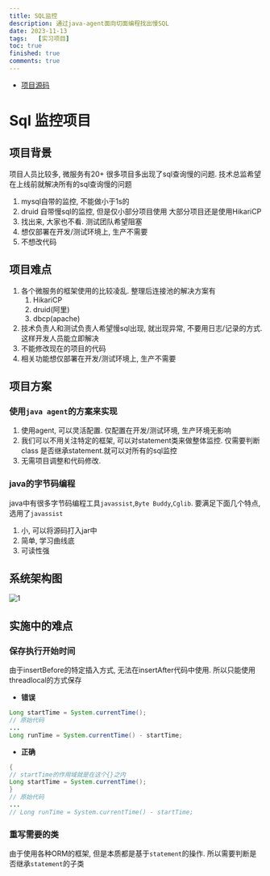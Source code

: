 ```yaml
---
title: SQL监控
description: 通过java-agent面向切面编程找出慢SQL
date: 2023-11-13
tags:	[实习项目]
toc: true
finished: true
comments: true
---
```


* [项目源码](https://github.com/Saglow/sql-monitor-agent)

# Sql 监控项目

## 项目背景
项目人员比较多, 微服务有20+ 很多项目多出现了sql查询慢的问题.
技术总监希望在上线前就解决所有的sql查询慢的问题
1. mysql自带的监控, 不能做小于1s的
2. druid 自带慢sql的监控, 但是仅小部分项目使用
大部分项目还是使用HikariCP
3. 找出来, 大家也不看. 测试团队希望阻塞
4. 想仅部署在开发/测试环境上, 生产不需要
5. 不想改代码

## 项目难点
1. 各个微服务的框架使用的比较凌乱. 整理后连接池的解决方案有
    1. HikariCP
    2. druid(阿里)
    3. dbcp(apache)
2. 技术负责人和测试负责人希望慢sql出现, 就出现异常, 不要用日志/记录的方式. 这样开发人员能立即解决
3. 不能修改现在的项目的代码
4. 相关功能想仅部署在开发/测试环境上, 生产不需要

## 项目方案
### 使用`java agent`的方案来实现
1. 使用agent, 可以灵活配置. 仅配置在开发/测试环境, 生产环境无影响
2. 我们可以不用关注特定的框架, 可以对statement类来做整体监控. 仅需要判断class 是否继承statement.就可以对所有的sql监控
3. 无需项目调整和代码修改.

### java的字节码编程
java中有很多字节码编程工具`javassist`,`Byte Buddy`,`Cglib`. 要满足下面几个特点, 选用了`javassist`
1. 小, 可以将源码打入jar中
2. 简单, 学习曲线底
3. 可读性强

## 系统架构图
![1](http://www.plantuml.com/plantuml/png/jLNDJjj04BxlKwp2eHU2H8-M6W5LUw8I4jmuRUnDC7NiO2yet5fAb982eGKI1EA7jXGkX5HKj2H4l4nsRTwYun-iRe4q1-f3bEpCzpCpEywGmuZDPdC6UfA7Bxggvud9SABJRFAFMmbC74nGsYhWn3IP8xovuMwS972VeMUdMDOcyqX2ZSyOmrbgiW2NbcFF3U8uBtM3JjZ4T3AMdQDsaAVAUQ03YReJacXoS6BAfaGRjLHYXE51EJvcK_XDjN566CtTEg68cXg6AkHaiTaGAtNUN7yrxyo4V5c4q6GobLOmNplZvHDaMenYWsOOjZ9GKQTz3Gr8-Xw9N-YpGg4mC4riTtjHL2_vLGNT55VSTjtT-SMBvt3AAmiW4-ZxL8YeJ9y3Ry25uKa7MdcRveXk1YU1e3L7xIZ3byA15kvSRNkDTw0VvVDI6xY3h9W_8bMXWCzxl7o0HRK1DkvhVf0R-r4HZXvYCDmtwWzun9YbsAitU7iJ6YIMZht3PNxrXXz_4BMBczgF6FANyNwiIQ6mQ_5WnTuYRpML7fdbuk97nSaKzijy_rLKJztlBR5rnjU-mQTOBl7wDXGDXtSXcXBPuQSrhxpW7hmDxRXBbo6gq_e2Xn8mRf9SbfPCfhH1uBlUvQTR3zhN_7789_G1HZMOd6uwr6OZ5CP45ImgdtZnABO7rqoSRyOeQZWKzutfvciSTN5rN-mUnOczZYYyMCxjsW3-GI9f8h9vgaH4tS1nxJ9SDcXbxeQxLzZLN1X8fh9AH0AtJgwesv2et6vfEGxTUYsa14UFiHPIok10905-WJyKkaVbAUHT5BthKlZwYQtqOr7UuQNcYu9Ayqotp9x6-1zsn5lzoIlLS5E0uF7MP3Z3gFtFBJ4r507Je25pgmXUc9CATblhOdSV_H59eo50mf_ZRm00)

## 实施中的难点
### 保存执行开始时间
由于insertBefore的特定插入方式, 无法在insertAfter代码中使用. 所以只能使用threadlocal的方式保存
+ **错误**
```java
Long startTime = System.currentTime();
// 原始代码
...
Long runTime = System.currentTime() - startTime;
```
+ **正确**
```java
{
// startTime的作用域就是在这个{}之内
Long startTime = System.currentTime();
}
// 原始代码
...
// Long runTime = System.currentTime() - startTime;
```

### 重写需要的类
由于使用各种ORM的框架, 但是本质都是基于`statement`的操作. 所以需要判断是否继承`statement`的子类
